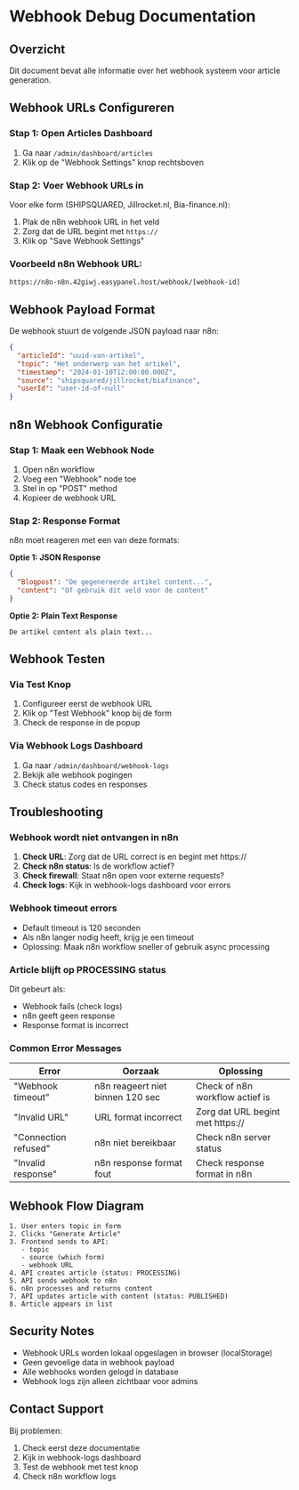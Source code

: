 # Webhook Debug Documentation

## Overzicht
Dit document bevat alle informatie over het webhook systeem voor article generation.

## Webhook URLs Configureren

### Stap 1: Open Articles Dashboard
1. Ga naar `/admin/dashboard/articles`
2. Klik op de "Webhook Settings" knop rechtsboven

### Stap 2: Voer Webhook URLs in
Voor elke form (SHIPSQUARED, Jillrocket.nl, Bia-finance.nl):
1. Plak de n8n webhook URL in het veld
2. Zorg dat de URL begint met `https://`
3. Klik op "Save Webhook Settings"

### Voorbeeld n8n Webhook URL:
```
https://n8n-n8n.42giwj.easypanel.host/webhook/[webhook-id]
```

## Webhook Payload Format

De webhook stuurt de volgende JSON payload naar n8n:

```json
{
  "articleId": "uuid-van-artikel",
  "topic": "Het onderwerp van het artikel",
  "timestamp": "2024-01-10T12:00:00.000Z",
  "source": "shipsquared/jillrocket/biafinance",
  "userId": "user-id-of-null"
}
```

## n8n Webhook Configuratie

### Stap 1: Maak een Webhook Node
1. Open n8n workflow
2. Voeg een "Webhook" node toe
3. Stel in op "POST" method
4. Kopieer de webhook URL

### Stap 2: Response Format
n8n moet reageren met een van deze formats:

**Optie 1: JSON Response**
```json
{
  "Blogpost": "De gegenereerde artikel content...",
  "content": "Of gebruik dit veld voor de content"
}
```

**Optie 2: Plain Text Response**
```
De artikel content als plain text...
```

## Webhook Testen

### Via Test Knop
1. Configureer eerst de webhook URL
2. Klik op "Test Webhook" knop bij de form
3. Check de response in de popup

### Via Webhook Logs Dashboard
1. Ga naar `/admin/dashboard/webhook-logs`
2. Bekijk alle webhook pogingen
3. Check status codes en responses

## Troubleshooting

### Webhook wordt niet ontvangen in n8n
1. **Check URL**: Zorg dat de URL correct is en begint met https://
2. **Check n8n status**: Is de workflow actief?
3. **Check firewall**: Staat n8n open voor externe requests?
4. **Check logs**: Kijk in webhook-logs dashboard voor errors

### Webhook timeout errors
- Default timeout is 120 seconden
- Als n8n langer nodig heeft, krijg je een timeout
- Oplossing: Maak n8n workflow sneller of gebruik async processing

### Article blijft op PROCESSING status
Dit gebeurt als:
- Webhook fails (check logs)
- n8n geeft geen response
- Response format is incorrect

### Common Error Messages

| Error | Oorzaak | Oplossing |
|-------|---------|-----------|
| "Webhook timeout" | n8n reageert niet binnen 120 sec | Check of n8n workflow actief is |
| "Invalid URL" | URL format incorrect | Zorg dat URL begint met https:// |
| "Connection refused" | n8n niet bereikbaar | Check n8n server status |
| "Invalid response" | n8n response format fout | Check response format in n8n |

## Webhook Flow Diagram

```
1. User enters topic in form
2. Clicks "Generate Article"
3. Frontend sends to API:
   - topic
   - source (which form)
   - webhook URL
4. API creates article (status: PROCESSING)
5. API sends webhook to n8n
6. n8n processes and returns content
7. API updates article with content (status: PUBLISHED)
8. Article appears in list
```

## Security Notes

- Webhook URLs worden lokaal opgeslagen in browser (localStorage)
- Geen gevoelige data in webhook payload
- Alle webhooks worden gelogd in database
- Webhook logs zijn alleen zichtbaar voor admins

## Contact Support

Bij problemen:
1. Check eerst deze documentatie
2. Kijk in webhook-logs dashboard
3. Test de webhook met test knop
4. Check n8n workflow logs